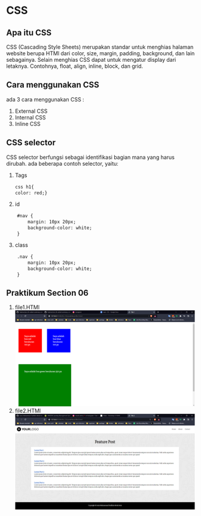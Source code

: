 # CSS

## Apa itu CSS

CSS (Cascading Style Sheets) merupakan standar untuk menghias halaman website berupa HTMl dari color, size, margin, padding, background, dan lain sebagainya. Selain menghias CSS dapat untuk mengatur display dari letaknya. Contohnya, float, align, inline, block, dan grid.

## Cara menggunakan CSS

ada 3 cara menggunakan CSS :

1. External CSS
2. Internal CSS
3. Inline CSS

## CSS selector

CSS selector berfungsi sebagai identifikasi bagian mana yang harus dirubah. ada beberapa contoh selector, yaitu:

1. Tags

   ```
   css h1{
   color: red;}

   ```

2. id

```
    #nav {
        margin: 10px 20px;
        background-color: white;
    }
```

3. class

```
    .nav {
        margin: 10px 20px;
        background-color: white;
    }
```

## Praktikum Section 06

1. file1.HTMl
   ![img-file-1](./screenshots/file1.png)
2. file2.HTMl
   ![img-file-1](./screenshots/file2.png)

